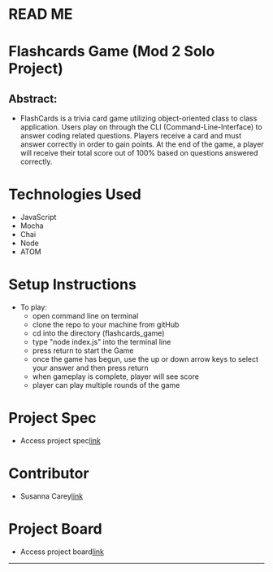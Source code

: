 # READ ME

# Flashcards Game (Mod 2 Solo Project)

## Abstract:
- FlashCards is a trivia card game utilizing object-oriented class to class application. Users play on through the CLI (Command-Line-Interface) to answer coding related questions. Players receive a card and must answer correctly in order to gain points. At the end of the game, a player will receive their total score out of 100% based on questions answered correctly.

# Technologies Used
- JavaScript
- Mocha
- Chai
- Node
- ATOM

# Setup Instructions
- To play:
  - open command line on terminal
  - clone the repo to your machine from gitHub
  - cd into the directory (flashcards_game)
  - type "node index.js" into the terminal line
  - press return to start the Game
  - once the game has begun, use the up or down arrow keys to select your answer and then press return
  - when gameplay is complete, player will see score
  - player can play multiple rounds of the game

# Project Spec
- Access project spec[link](https://frontend.turing.edu/projects/flash-cards.html)

# Contributor
- Susanna Carey[link](https://github.com/susannaopal)

# Project Board
- Access project board[link](https://github.com/susannaopal/flashcards-game/projects/1)


---
